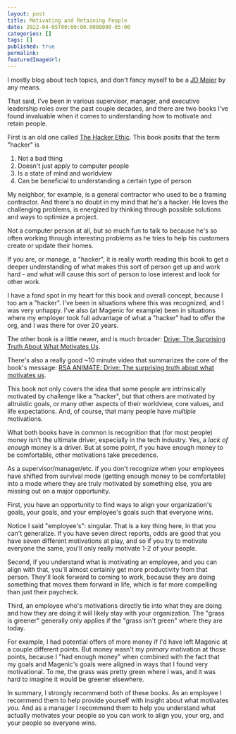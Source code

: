 ```yaml
---
layout: post
title: Motivating and Retaining People
date: 2022-04-05T00:00:00.0000000-05:00
categories: []
tags: []
published: true
permalink: 
featuredImageUrl: 
---
```

I mostly blog about tech topics, and don't fancy myself to be a [JD Meier](https://www.linkedin.com/in/jdmeier/) by any means.

That said, I've been in various supervisor, manager, and executive leadership roles over the past couple decades, and there are two books I've found invaluable when it comes to understanding how to motivate and retain people.

First is an old one called [The Hacker Ethic](https://smile.amazon.com/Hacker-Ethic-Approach-Philosophy-Business-ebook/dp/B001V7U6O6). This book posits that the term "hacker" is

1. Not a bad thing
1. Doesn't just apply to computer people
1. Is a state of mind and worldview
1. Can be beneficial to understanding a certain type of person

My neighbor, for example, is a general contractor who used to be a framing contractor. And there's no doubt in my mind that he's a hacker. He loves the challenging problems, is energized by thinking through possible solutions and ways to optimize a project.

Not a computer person at all, but so much fun to talk to because he's so often working through interesting problems as he tries to help his customers create or update their homes.

If you are, or manage, a "hacker", it is really worth reading this book to get a deeper understanding of what makes this sort of person get up and work hard - and what will cause this sort of person to lose interest and look for other work.

I have a fond spot in my heart for this book and overall concept, because I too am a "hacker". I've been in situations where this was recognized, and I was very unhappy. I've also (at Magenic for example) been in situations where my employer took full advantage of what a "hacker" had to offer the org, and I was there for over 20 years.

The other book is a little newer, and is much broader: [Drive: The Surprising Truth About What Motivates Us](https://smile.amazon.com/Drive-Surprising-Truth-About-Motivates/dp/B0032COUMC).

There's also a really good ~10 minute video that summarizes the core of the book's message: [RSA ANIMATE: Drive: The surprising truth about what motivates us](https://youtu.be/u6XAPnuFjJc).

This book not only covers the idea that some people are intrinsically motivated by challenge like a "hacker", but that others are motivated by altruistic goals, or many other aspects of their worldview, core values, and life expectations. And, of course, that many people have _multiple_ motivations.

What both books have in common is recognition that (for most people) money isn't the ultimate driver, especially in the tech industry. Yes, a _lack of enough_ money is a driver. But at some point, if you have enough money to be comfortable, other motivations take precedence.

As a supervisor/manager/etc. if you don't recognize when your employees have shifted from survival mode (getting enough money to be comfortable) into a mode where they are truly motivated by something else, you are missing out on a major opportunity.

First, you have an opportunity to find ways to align your organization's goals, your goals, and your employee's goals such that everyone wins. 

Notice I said "employee's": singular. That is a key thing here, in that you can't generalize. If you have seven direct reports, odds are good that you have seven different motivations at play, and so if you try to motivate everyone the same, you'll only really motivate 1-2 of your people.

Second, if you understand what is motivating an employee, and you can align with that, you'll almost certainly get more productivity from that person. They'll look forward to coming to work, because they are doing something that moves them forward in life, which is far more compelling than just their paycheck.

Third, an employee who's motivations directly tie into what they are doing and how they are doing it will likely stay with your organization. The "grass is greener" generally only applies if the "grass isn't green" where they are today.

For example, I had potential offers of more money if I'd have left Magenic at a couple different points. But money wasn't my _primary_ motivation at those points, because I "had enough money" when combined with the fact that my goals and Magenic's goals were aligned in ways that I found very motivational. To me, the grass was pretty green where I was, and it was hard to imagine it would be greener elsewhere.

In summary, I strongly recommend both of these books. As an employee I recommend them to help provide yourself with insight about what motivates _you_. And as a manager I recommend them to help you understand what actually motivates your people so you can work to align you, your org, and your people so everyone wins.
